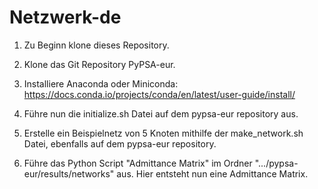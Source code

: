 # Netzwerk-de

1. Zu Beginn klone dieses Repository.

2. Klone das Git Repository PyPSA-eur.

3. Installiere Anaconda oder Miniconda:
https://docs.conda.io/projects/conda/en/latest/user-guide/install/

4. Führe nun die initialize.sh Datei auf dem pypsa-eur repository aus.

5. Erstelle ein Beispielnetz von 5 Knoten mithilfe der make_network.sh Datei, ebenfalls auf dem pypsa-eur repository.

6. Führe das Python Script "Admittance Matrix" im Ordner ".../pypsa-eur/results/networks" aus. 
Hier entsteht nun eine Admittance Matrix.
